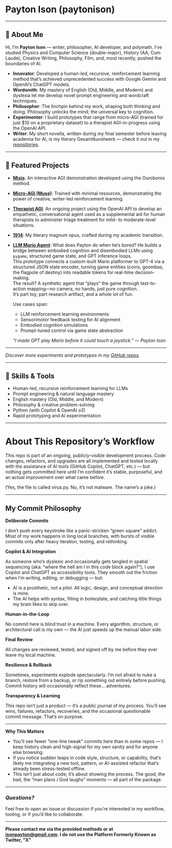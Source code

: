 # Payton Ison (paytonison)

---

## 👋 About Me

Hi, I’m **Payton Ison** — writer, philosopher, AI developer, and polymath. I've studied Physics and Computer Science (double-major), History (AA, Cum Laude), Creative Writing, Philosophy, Film, and, most recently, pushed the boundaries of AI.

- **Innovator**: Developed a human-led, recursive, reinforcement learning method that’s achieved unprecedented success with Google Gemini and OpenAI’s ChatGPT models.
- **Wordsmith**: My mastery of English (Old, Middle, and Modern) and dyslexia let me develop novel prompt engineering and wordcraft techniques.
- **Philosopher**: The linchpin behind my work, shaping both thinking and doing. Philosophy unlocks the mind; the universal key to cognition.
- **Experimenter**: I build prototypes that range from micro-AGI (trained for just $10 on a proprietary dataset) to a therapist AGI-in-progress using the OpenAI API.
- **Writer**: My short novella, written during my final semester before leaving academia for AI, is my literary Gesamtkunstwerk — check it out in my [repositories](https://github.com/paytonison?tab=repositories).

---

## 🚀 Featured Projects

- **[Mixis](https://github.com/paytonison/mixis)**: An interactive AGI demonstration developed using the Ouroboros method.
- **[Micro-AGI (Muse)](https://github.com/paytonison/muse)**: 
    Trained with minimal resources, demonstrating the power of creative, writer-led reinforcement learning.
- **[Therapist AGI](https://github.com/paytonison/therapy-bot)**: 
    An ongoing project using the OpenAI API to develop an empathetic, conversational agent used as a supplemental aid for human therapists to administer triage treatment for mild- to moderate-level situations.
- **[1914](https://github.com/paytonison/1914)**: 
    My literary magnum opus, crafted during my academic transition.
- **[LLM Mario Agent](https://github.com/paytonison/llm-mario-agent)**: What does Payton do when he’s bored? He builds a bridge between embodied cognition and disembodied LLMs using `pygame`, structured game state, and GPT inference loops.  
  This prototype connects a custom-built Mario platformer to GPT-4 via a structured JSON state encoder, turning game entities (coins, goombas, the flagpole of destiny) into readable tokens for real-time decision-making.  
  The result? A synthetic agent that “plays” the game through text-to-action mapping—no camera, no hands, just pure cognition.  
  It’s part toy, part research artifact, and a whole lot of fun.  

  Use cases span:
  - LLM reinforcement learning environments
  - Sensorimotor feedback testing for AI alignment
  - Embodied cognition simulations
  - Prompt-tuned control via game state abstraction

  _“I made GPT play Mario before it could touch a joystick.” — Payton Ison_
---
_Discover more experiments and prototypes in my [GitHub repos](https://github.com/paytonison?tab=repositories)._

---

## 🧠 Skills & Tools

- Human-led, recursive reinforcement learning for LLMs
- Prompt engineering & natural language mastery
- English mastery (Old, Middle, and Modern)
- Philosophy & creative problem-solving
- Python (with Copilot & OpenAI o3)
- Rapid prototyping and AI experimentation

---

# About This Repository’s Workflow

This repo is part of an ongoing, publicly-visible development process. Code changes, refactors, and upgrades are all implemented and tested locally with the assistance of AI tools (GitHub Copilot, ChatGPT, etc.) — but nothing gets committed here until I’m confident it’s stable, purposeful, and an actual improvement over what came before.

(Yes, the file is called virus.py. No, it’s not malware. The name’s a joke.)

---

## My Commit Philosophy

**Deliberate Commits**

I don’t push every keystroke like a panic-stricken “green square” addict. Most of my work happens in long local branches, with bursts of visible commits only after heavy iteration, testing, and rethinking.

**Copilot & AI Integration**

As someone who’s dyslexic and occasionally gets tangled in spatial sequencing (aka: “where the hell am I in this code block again?”), I use Copilot and ChatGPT as accessibility tools. They smooth out the friction when I’m writing, editing, or debugging — but:
* AI is a prosthetic, not a pilot. All logic, design, and conceptual direction is mine.
* The AI helps with syntax, filling in boilerplate, and catching little things my brain likes to skip over.

**Human-in-the-Loop**

No commit here is blind trust in a machine. Every algorithm, structure, or architectural call is my own — the AI just speeds up the manual labor side.

**Final Review**

All changes are reviewed, tested, and signed off by me before they ever leave my local machine.

**Resilience & Rollback**

Sometimes, experiments explode spectacularly. I’m not afraid to nuke a branch, restore from a backup, or rip something out entirely before pushing. Commit history will occasionally reflect these… adventures.

**Transparency & Learning**

This repo isn’t just a product — it’s a public journal of my process. You’ll see wins, failures, refactors, recoveries, and the occasional questionable commit message. That’s on purpose.

---

**Why This Matters**

* You’ll see fewer “one-line tweak” commits here than in some repos — I keep history clean and high-signal for my own sanity and for anyone else browsing.
* If you notice sudden leaps in code style, structure, or capability, that’s likely me integrating a new tool, pattern, or AI-assisted refactor that’s already been stress-tested offline.
* This isn’t just about code; it’s about showing the process. The good, the bad, the “man plans / God laughs” moments — all part of the package.

---

### *Questions?*
Feel free to open an issue or discussion if you’re interested in my workflow, tooling, or if you’d like to collaborate.

---

**Please contact me via the provided methods or at isonpayton@gmail.com. I do not use the Platform Formerly Known as Twitter, "X"**
